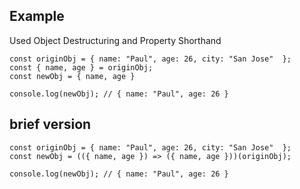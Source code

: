 

## Example

Used Object Destructuring and Property Shorthand


```
const originObj = { name: "Paul", age: 26, city: "San Jose"  };
const { name, age } = originObj;
const newObj = { name, age }

console.log(newObj); // { name: "Paul", age: 26 }
```

## brief version

```
const originObj = { name: "Paul", age: 26, city: "San Jose"  };
const newObj = (({ name, age }) => ({ name, age }))(originObj);

console.log(newObj); // { name: "Paul", age: 26 }
```


